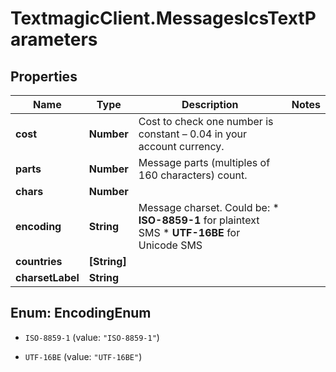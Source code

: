 # TextmagicClient.MessagesIcsTextParameters

## Properties
Name | Type | Description | Notes
------------ | ------------- | ------------- | -------------
**cost** | **Number** | Cost to check one number is constant – 0.04 in your account currency. | 
**parts** | **Number** | Message parts (multiples of 160 characters) count. | 
**chars** | **Number** |  | 
**encoding** | **String** | Message charset. Could be: * **ISO-8859-1** for plaintext SMS * **UTF-16BE** for Unicode SMS  | 
**countries** | **[String]** |  | 
**charsetLabel** | **String** |  | 


<a name="EncodingEnum"></a>
## Enum: EncodingEnum


* `ISO-8859-1` (value: `"ISO-8859-1"`)

* `UTF-16BE` (value: `"UTF-16BE"`)




